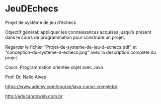 # JeuDEchecs

Projet de système de jeu d'échecs

Objectif général: appliquer les connaissances acquises jusqu'à présent dans le cours de programmation pour construire un projet.

Regarder le fichier "Projet-de-systeme-de-jeu-d-echecs.pdf" et "conception-du-systeme-d-echecs.png" avec la description complete du projet.

Cours: Programmation orientée objet avec Java

Prof. Dr. Nelio Alves

https://www.udemy.com/course/java-curso-completo/

http://educandoweb.com.br
